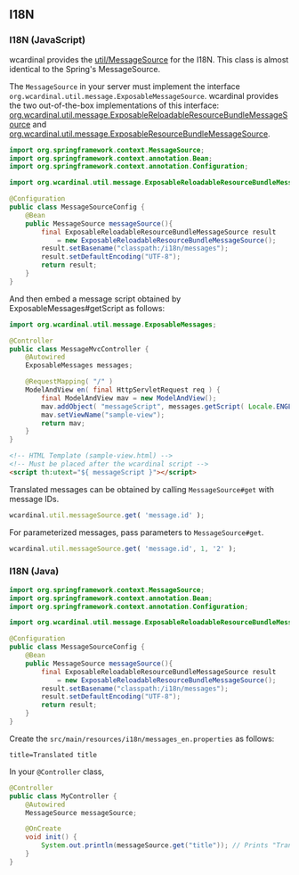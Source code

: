 ## I18N

### I18N (JavaScript)

wcardinal provides the [util/MessageSource](../api/js/classes/util.messagesource.html) for the I18N.
This class is almost identical to the Spring's MessageSource.

The `MessageSource` in your server must implement the interface `org.wcardinal.util.message.ExposableMessageSource`.
wcardinal provides the two out-of-the-box implementations of this interface:
[org.wcardinal.util.message.ExposableReloadableResourceBundleMessageSource](../api/java/org/wcardinal/util/message/ExposableReloadableResourceBundleMessageSource.html) and
[org.wcardinal.util.message.ExposableResourceBundleMessageSource](../api/java/org/wcardinal/util/message/ExposableReloadableResourceBundleMessageSource.html).

```java
import org.springframework.context.MessageSource;
import org.springframework.context.annotation.Bean;
import org.springframework.context.annotation.Configuration;

import org.wcardinal.util.message.ExposableReloadableResourceBundleMessageSource;

@Configuration
public class MessageSourceConfig {
	@Bean
	public MessageSource messageSource(){
		final ExposableReloadableResourceBundleMessageSource result
			= new ExposableReloadableResourceBundleMessageSource();
		result.setBasename("classpath:/i18n/messages");
		result.setDefaultEncoding("UTF-8");
		return result;
	}
}
```

And then embed a message script obtained by ExposableMessages#getScript as follows:

```java
import org.wcardinal.util.message.ExposableMessages;

@Controller
public class MessageMvcController {
	@Autowired
	ExposableMessages messages;

	@RequestMapping( "/" )
	ModelAndView en( final HttpServletRequest req ) {
		final ModelAndView mav = new ModelAndView();
		mav.addObject( "messageScript", messages.getScript( Locale.ENGLISH ) );
		mav.setViewName("sample-view");
		return mav;
	}
}
```

```html
<!-- HTML Template (sample-view.html) -->
<!-- Must be placed after the wcardinal script -->
<script th:utext="${ messageScript }"></script>
```

Translated messages can be obtained by calling `MessageSource#get` with message IDs.

```javascript
wcardinal.util.messageSource.get( 'message.id' );
```

For parameterized messages, pass parameters to `MessageSource#get`.

```javascript
wcardinal.util.messageSource.get( 'message.id', 1, '2' );
```

### I18N (Java)

```java
import org.springframework.context.MessageSource;
import org.springframework.context.annotation.Bean;
import org.springframework.context.annotation.Configuration;

import org.wcardinal.util.message.ExposableReloadableResourceBundleMessageSource;

@Configuration
public class MessageSourceConfig {
	@Bean
	public MessageSource messageSource(){
		final ExposableReloadableResourceBundleMessageSource result
			= new ExposableReloadableResourceBundleMessageSource();
		result.setBasename("classpath:/i18n/messages");
		result.setDefaultEncoding("UTF-8");
		return result;
	}
}
```

Create the `src/main/resources/i18n/messages_en.properties` as follows:

```
title=Translated title
```

In your `@Controller` class,

```java
@Controller
public class MyController {
	@Autowired
	MessageSource messageSource;

	@OnCreate
	void init() {
		System.out.println(messageSource.get("title")); // Prints "Translated title"
	}
}
```
